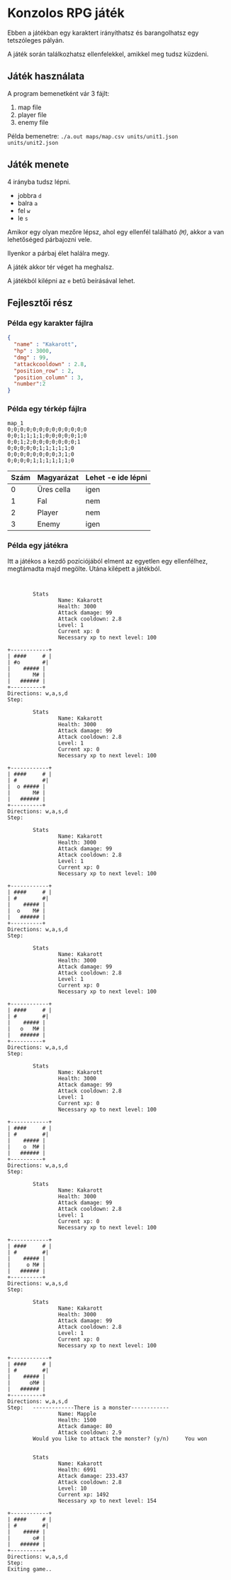 # Konzolos RPG játék

Ebben a játékban egy karaktert irányíthatsz és barangolhatsz egy tetszóleges pályán.

A játék során találkozhatsz ellenfelekkel, amikkel meg tudsz küzdeni.

## Játék használata

A program bemenetként vár 3 fájlt:

1. map file
2. player file
3. enemy file

Példa bemenetre: `./a.out maps/map.csv units/unit1.json units/unit2.json`

## Játék menete

4 irányba tudsz lépni.

- jobbra `d`
- balra `a`
- fel `w`
- le `s`

Amikor egy olyan mezőre lépsz, ahol egy ellenfél található *(`M`)*, akkor a van lehetőséged párbajozni vele.

Ilyenkor a párbaj élet halálra megy.

A játék akkor tér véget ha meghalsz.

A játékból kilépni az `e` betű beírásával lehet.

## Fejlesztői rész

### Példa egy karakter fájlra

```json
{
  "name" : "Kakarott",
  "hp" : 3000,
  "dmg" : 99,
  "attackcooldown" : 2.8,
  "position_row" : 2,
  "position_column" : 3,
  "number":2
}
```

### Példa egy térkép fájlra

```csv
map_1
0;0;0;0;0;0;0;0;0;0;0;0;0
0;0;1;1;1;1;0;0;0;0;0;1;0
0;0;1;2;0;0;0;0;0;0;0;1
0;0;0;0;0;1;1;1;1;1;0
0;0;0;0;0;0;0;0;3;1;0
0;0;0;0;1;1;1;1;1;1;0
```

| Szám | Magyarázat | Lehet -e ide lépni |
| ---- | ---------- | ------------------ |
| 0    | Üres cella | igen               |
| 1    | Fal        | nem                |
| 2    | Player     | nem                |
| 3    | Enemy      | igen               |

### Példa egy játékra

Itt a játékos a kezdő pozíciójából elment az egyetlen egy ellenfélhez, megtámadta majd megölte. Utána kilépett a játékból.

```


        Stats
                Name: Kakarott
                Health: 3000
                Attack damage: 99
                Attack cooldown: 2.8
                Level: 1
                Current xp: 0
                Necessary xp to next level: 100

+------------+
| ####     # |
| #o       #|
|    ##### |
|       M# |
|   ###### |
+----------+
Directions: w,a,s,d
Step:

        Stats
                Name: Kakarott
                Health: 3000
                Attack damage: 99
                Attack cooldown: 2.8
                Level: 1
                Current xp: 0
                Necessary xp to next level: 100

+------------+
| ####     # |
| #        #|
|  o ##### |
|       M# |
|   ###### |
+----------+
Directions: w,a,s,d
Step:

        Stats
                Name: Kakarott
                Health: 3000
                Attack damage: 99
                Attack cooldown: 2.8
                Level: 1
                Current xp: 0
                Necessary xp to next level: 100

+------------+
| ####     # |
| #        #|
|    ##### |
|  o    M# |
|   ###### |
+----------+
Directions: w,a,s,d
Step:

        Stats
                Name: Kakarott
                Health: 3000
                Attack damage: 99
                Attack cooldown: 2.8
                Level: 1
                Current xp: 0
                Necessary xp to next level: 100

+------------+
| ####     # |
| #        #|
|    ##### |
|   o   M# |
|   ###### |
+----------+
Directions: w,a,s,d
Step:

        Stats
                Name: Kakarott
                Health: 3000
                Attack damage: 99
                Attack cooldown: 2.8
                Level: 1
                Current xp: 0
                Necessary xp to next level: 100

+------------+
| ####     # |
| #        #|
|    ##### |
|    o  M# |
|   ###### |
+----------+
Directions: w,a,s,d
Step:

        Stats
                Name: Kakarott
                Health: 3000
                Attack damage: 99
                Attack cooldown: 2.8
                Level: 1
                Current xp: 0
                Necessary xp to next level: 100

+------------+
| ####     # |
| #        #|
|    ##### |
|     o M# |
|   ###### |
+----------+
Directions: w,a,s,d
Step:

        Stats
                Name: Kakarott
                Health: 3000
                Attack damage: 99
                Attack cooldown: 2.8
                Level: 1
                Current xp: 0
                Necessary xp to next level: 100

+------------+
| ####     # |
| #        #|
|    ##### |
|      oM# |
|   ###### |
+----------+
Directions: w,a,s,d
Step:   -------------There is a monster------------
                Name: Mapple
                Health: 1500
                Attack damage: 80
                Attack cooldown: 2.9
        Would you like to attack the monster? (y/n)     You won


        Stats
                Name: Kakarott
                Health: 6991
                Attack damage: 233.437
                Attack cooldown: 2.8
                Level: 10
                Current xp: 1492
                Necessary xp to next level: 154

+------------+
| ####     # |
| #        #|
|    ##### |
|       o# |
|   ###### |
+----------+
Directions: w,a,s,d
Step:
Exiting game..
```